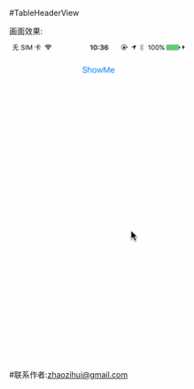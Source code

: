 #TableHeaderView

画面效果:

<img src="https://raw.githubusercontent.com/zhaozihui/CategorySelect/master/demo.gif " width="320" height="568" alt="画面效果"/>


#联系作者:zhaozihui@gmail.com